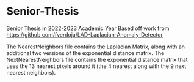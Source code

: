 # Senior-Thesis
Senior Thesis in 2022-2023 Academic Year
Based off work from https://github.com/fverdoja/LAD-Laplacian-Anomaly-Detector 

The NearestNeighbors file contains the Laplacian Matrix, along with an additional two versions of the exponential distance matrix. The NextNearestNeighbors file contains the exponential distance matrix that uses the 13 nearest pixels around it (the 4 nearest along with the 9 next nearest neighbors).
